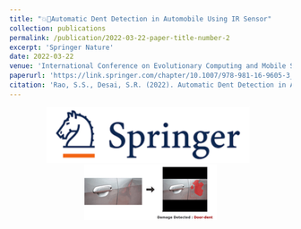 ```yaml
---
title: "💥🚗Automatic Dent Detection in Automobile Using IR Sensor"
collection: publications
permalink: /publication/2022-03-22-paper-title-number-2
excerpt: 'Springer Nature'
date: 2022-03-22
venue: 'International Conference on Evolutionary Computing and Mobile Sustainable Networks (ICECMSN-2021) organized on 28-29 September 2021 by RV Institute of Technology and Management, Bangalore, India.'
paperurl: 'https://link.springer.com/chapter/10.1007/978-981-16-9605-3_34'
citation: 'Rao, S.S., Desai, S.R. (2022). Automatic Dent Detection in Automobile Using IR Sensor. In: Suma, V., Fernando, X., Du, KL., Wang, H. (eds) Evolutionary Computing and Mobile Sustainable Networks. Lecture Notes on Data Engineering and Communications Technologies, vol 116. Springer, Singapore.'
---
```


<center><img class="bounce1" src="/images/Spring.png" height="100"> &nbsp; <img class="bounce" src="/images/dent.png" height="100"></center>  
<style>
      @keyframes bounce {
    0%, 20%, 50%, 80%, 100% { transform: rotate(0deg); }
    40% { transform: rotate(-10deg); }
    60% { transform: rotate(-7deg); }  
  }
  .bounce {
    cursor: not-allowed;
    display: inline-block;
    animation: bounce 1.3s ease infinite;
    transform-origin: center; /* Pivot around the top center */
  }
        @keyframes bounce1 {
    0%, 20%, 50%, 80%, 100% { transform: rotate(0deg); }
    40% { transform: rotate(-10deg); }
    60% { transform: rotate(-7deg); }  
  }
  .bounce1 {
    cursor: not-allowed;
    display: inline-block;
    animation: bounce1 1.3s ease infinite;
    transform-origin: center; /* Pivot around the top center */
  }
</style>
